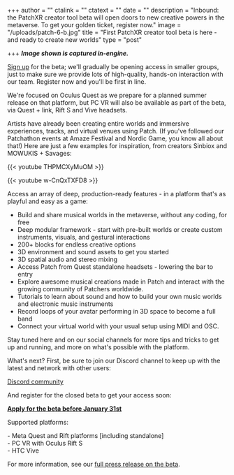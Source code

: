 +++
author = ""
ctalink = ""
ctatext = ""
date = ""
description = "Inbound: the PatchXR creator tool beta will open doors to new creative powers in the metaverse. To get your golden ticket, register now."
image = "/uploads/patch-6-b.jpg"
title = "First PatchXR creator tool beta is here - and ready to create new worlds"
type = "post"

+++
**_Image shown is captured in-engine._**

[Sign up](https://docs.google.com/forms/d/e/1FAIpQLSclGNupdrQz7q37WGlCtb5jzXghsnByTz56CC-kbPaXIeKOmw/viewform) for the beta; we'll gradually be opening access in smaller groups, just to make sure we provide lots of high-quality, hands-on interaction with our team. Register now and you'll be first in line.

We're focused on Oculus Quest as we prepare for a planned summer release on that platform, but PC VR will also be available as part of the beta, via Quest + link, Rift S and Vive headsets.

Artists have already been creating entire worlds and immersive experiences, tracks, and virtual venues using Patch. (If you've followed our Patchathon events at Amaze Festival and Nordic Game, you know all about that!) Here are just a few examples for inspiration, from creators Sinbiox and MOWUKIS + Savages:

{{< youtube THPMCXyMuOM >}}

{{< youtube w-CnQxTXFD8 >}}

Access an array of deep, production-ready features - in a platform that's as playful and easy as a game:

* Build and share musical worlds in the metaverse, without any coding, for free
* Deep modular framework - start with pre-built worlds or create custom instruments, visuals, and gestural interactions
* 200+ blocks for endless creative options
* 3D environment and sound assets to get you started
* 3D spatial audio and stereo mixing
* Access Patch from Quest standalone headsets - lowering the bar to entry
* Explore awesome musical creations made in Patch and interact with the growing community of Patchers worldwide.
* Tutorials to learn about sound and how to build your own music worlds and electronic music instruments
* Record loops of your avatar performing in 3D space to become a full band
* Connect your virtual world with your usual setup using MIDI and OSC.

Stay tuned here and on our social channels for more tips and tricks to get up and running, and more on what's possible with the platform.

What's next? First, be sure to join our Discord channel to keep up with the latest and network with other users:

[Discord community](https://discord.gg/s3AjXepvWR)

And register for the closed beta to get your access soon:

[**Apply for the beta before January 31st**](https://docs.google.com/forms/d/e/1FAIpQLSclGNupdrQz7q37WGlCtb5jzXghsnByTz56CC-kbPaXIeKOmw/viewform "Beta sign-up")

Supported platforms:

\- Meta Quest and Rift platforms \[including standalone\]  
\- PC VR with Oculus Rift S  
\- HTC Vive

For more information, see our [full press release on the beta](https://belleville-management.prowly.com/173152-build-whole-music-worlds-in-vr-now-in-beta?preview=true).